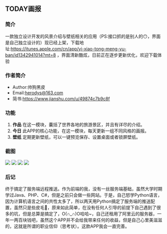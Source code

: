 ## TODAY画报
### 简介
一款独立设计开发的风景介绍与壁纸相关的应用（PS:接口抓的是别人的😶，界面是自己独立设计的）现已经上架，下载地址:https://itunes.apple.com/cn/app/yi-xiao-tong-meng-yu-ban/id1342941014?mt=8 ，界面清新酷炫，日前正在逐步更新优化，欢迎下载体验

### 作者简介
* Author:帅狗黑皮  
* Email:herodys@163.com
* 简书:https://www.jianshu.com/u/49874c7b9c8f

### 功能
1. **作品**
	在这一模块，囊括了世界各地的旅游景区，并且有详尽的介绍。
2. **今日**
	此APP的核心功能，在这一模块，每天更新一组不同风格的画报。
3. **壁纸**
   定期更新壁纸，可以一键预览保存、设置桌面或者锁屏壁纸。
   
### 截图
![](https://github.com/dyshero/TimeBook/blob/master/TimeBook/TimeBook/ScreenShot/1.png)
![](https://github.com/dyshero/TimeBook/blob/master/TimeBook/TimeBook/ScreenShot/2.png)
![](https://github.com/dyshero/TimeBook/blob/master/TimeBook/TimeBook/ScreenShot/3.png)
![](https://github.com/dyshero/TimeBook/blob/master/TimeBook/TimeBook/ScreenShot/4.png)

### 后记
终于搞定了服务端远程推送。作为前端的我，没有一丝服务端基础，虽然大学时期学过Java、PHP、C#，但是之前只会做一些网站。于是，自己怒学Python语言，因为计算机语言之间的共性太多了，所以两天用Python搞定了服务端的推送配置，虽然只是些皮毛🤣，原来如此简单，在没有任何人引导的前提下自己遇到了很多的坑，但是总算是搞定了，O(∩_∩)O哈哈~，自己还租用了阿里云的服务器，一年一两百块钱吧，虽然这个APP并不会给我带来任何的收益，但是自己心里美滋滋的，这就是所谓的职业信仰（思考状）。这款APP我会一直完善。

